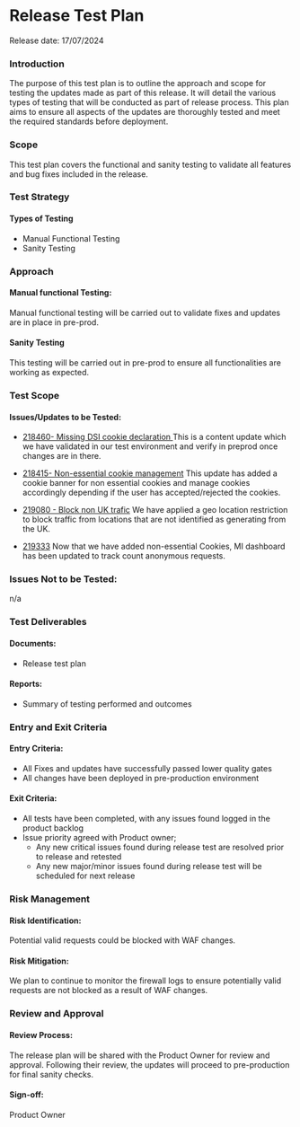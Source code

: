 ﻿# Release Test Plan
Release date: 17/07/2024

### Introduction
The purpose of this test plan is to outline the approach and scope for testing the updates made as part of this release. It will detail the various types of testing that will be conducted as part of release process.  This plan aims to ensure all aspects of the updates are thoroughly tested and meet the required standards before deployment.

### Scope 
This test plan covers the functional and sanity testing to validate all features and bug fixes included in the release.

### Test Strategy
#### Types of Testing
- Manual Functional Testing
- Sanity Testing

### Approach
#### Manual functional Testing: 
Manual functional testing will be carried out to validate fixes and updates are in place in pre-prod. 
#### Sanity Testing
This testing will be carried out in pre-prod to ensure all functionalities are working as expected. 

### Test Scope
#### Issues/Updates to be Tested:
- [218460- Missing DSI cookie declaration ](https://dfe-ssp.visualstudio.com/s198-DfE-Benchmarking-service/_workitems/edit/218460) 
This is a content update which we have validated in our test environment and verify in preprod once changes are in there.  

- [218415- Non-essential cookie management](https://dfe-ssp.visualstudio.com/s198-DfE-Benchmarking-service/_workitems/edit/218415)
This update has added a cookie banner for non essential cookies and manage cookies accordingly depending if the user has accepted/rejected the cookies.
- [219080 - Block non UK trafic](https://dfe-ssp.visualstudio.com/s198-DfE-Benchmarking-service/_workitems/edit/219080)  We have applied a geo location restriction to block traffic from locations that are not identified as generating from the UK.
- [219333](https://dfe-ssp.visualstudio.com/s198-DfE-Benchmarking-service/_workitems/edit/219333) Now that we have added non-essential Cookies, MI dashboard has been updated to track count anonymous requests.
### Issues Not to be Tested:
n/a

### Test Deliverables
#### Documents:
- Release test plan
#### Reports:
- Summary of testing performed and outcomes

### Entry and Exit Criteria
#### Entry Criteria:
- All Fixes and updates have successfully passed lower quality gates 
- All changes have been deployed in pre-production environment

#### Exit Criteria:
- All tests have been completed, with any issues found logged in the product backlog
- Issue priority agreed with Product owner;
    - Any new critical issues found during release test are resolved prior to release and retested
    - Any new major/minor issues found during release test will be scheduled for next release


### Risk Management
#### Risk Identification:
Potential valid requests could be blocked with WAF changes.

#### Risk Mitigation: 
We plan to continue to monitor the firewall logs to ensure potentially valid requests are not blocked as a result of WAF changes.
### Review and Approval
#### Review Process: 
The release plan will be shared with the Product Owner for review and approval. Following their review, the updates will proceed to pre-production for final sanity checks.
#### Sign-off:
Product Owner
